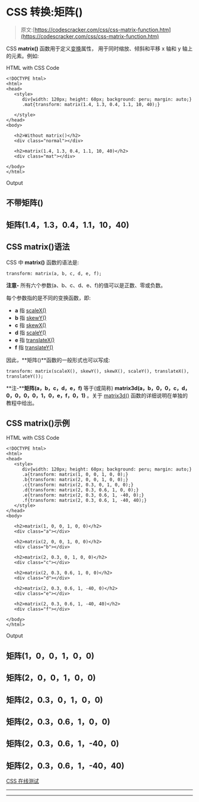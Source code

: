 # CSS 转换:矩阵()

> 原文:[https://codescracker.com/css/css-matrix-function.htm](https://codescracker.com/css/css-matrix-function.htm)

CSS **matrix()** 函数用于定义[变换](/css/css-transform.htm)属性， 用于同时缩放、倾斜和平移 x 轴和 y 轴上的元素。例如:

HTML with CSS Code

```
<!DOCTYPE html>
<html>
<head>
   <style>
      div{width: 120px; height: 60px; background: peru; margin: auto;}
      .mat{transform: matrix(1.4, 1.3, 0.4, 1.1, 10, 40);} 

   </style>
</head>
<body>

   <h2>Without matrix()</h2>
   <div class="normal"></div>

   <h2>matrix(1.4, 1.3, 0.4, 1.1, 10, 40)</h2>
   <div class="mat"></div>

</body>
</html>
```

Output

## 不带矩阵()

## 矩阵(1.4，1.3，0.4，1.1，10，40)

## CSS matrix()语法

CSS 中 **matrix()** 函数的语法是:

```
transform: matrix(a, b, c, d, e, f);
```

**注意-** 所有六个参数(a、b、c、d、e、f)的值可以是正数、零或负数。

每个参数指的是不同的变换函数，即:

*   **a** 指 [scaleX()](/css/css-scalex-function.htm)
*   **b** 指 [skewY()](/css/css-skewx-function.htm)
*   **c** 指 [skewX()](/css/css-skewy-function.htm)
*   **d** 指 [scaleY()](/css/css-scaley-function.htm)
*   **e** 指 [translateX()](/css/css-translatex-function.htm)
*   **f** 指 [translateY()](/css/css-translatey-function.htm)

因此，**矩阵()**函数的一般形式也可以写成:

```
transform: matrix(scaleX(), skewY(), skewX(), scaleY(), translateX(), translateY());
```

**注-****矩阵(a，b，c，d，e，f)** 等于(或简称) **matrix3d(a，b，0，0，c，d，0，0，0，0，1，0，e，f，0，1)** 。关于 [matrix3d()](/css/css-matrix3d-function.htm) 函数的详细说明在单独的教程中给出。

## CSS matrix()示例

HTML with CSS Code

```
<!DOCTYPE html>
<html>
<head>
   <style>
      div{width: 120px; height: 60px; background: peru; margin: auto;}
      .a{transform: matrix(1, 0, 0, 1, 0, 0);}
      .b{transform: matrix(2, 0, 0, 1, 0, 0);}
      .c{transform: matrix(2, 0.3, 0, 1, 0, 0);}
      .d{transform: matrix(2, 0.3, 0.6, 1, 0, 0);}
      .e{transform: matrix(2, 0.3, 0.6, 1, -40, 0);}
      .f{transform: matrix(2, 0.3, 0.6, 1, -40, 40);}
   </style>
</head>
<body>

   <h2>matrix(1, 0, 0, 1, 0, 0)</h2>
   <div class="a"></div>

   <h2>matrix(2, 0, 0, 1, 0, 0)</h2>
   <div class="b"></div>

   <h2>matrix(2, 0.3, 0, 1, 0, 0)</h2>
   <div class="c"></div>

   <h2>matrix(2, 0.3, 0.6, 1, 0, 0)</h2>
   <div class="d"></div>

   <h2>matrix(2, 0.3, 0.6, 1, -40, 0)</h2>
   <div class="e"></div>

   <h2>matrix(2, 0.3, 0.6, 1, -40, 40)</h2>
   <div class="f"></div>

</body>
</html>
```

Output

## 矩阵(1，0，0，1，0，0)

## 矩阵(2，0，0，1，0，0)

## 矩阵(2，0.3，0，1，0，0)

## 矩阵(2，0.3，0.6，1，0，0)

## 矩阵(2，0.3，0.6，1，-40，0)

## 矩阵(2，0.3，0.6，1，-40，40)

[CSS 在线测试](/exam/showtest.php?subid=5)

* * *

* * *